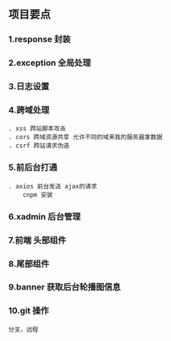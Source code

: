 ## 项目要点
### 1.response 封装
### 2.exception 全局处理
### 3.日志设置
### 4.跨域处理
    . xss 跨站脚本攻击
    . cors 跨域资源共享 允许不同的域来我的服务器拿数据
    . csrf 跨站请求伪造
### 5.前后台打通
    . axios 前台发送 ajax的请求 
        cnpm 安装
### 6.xadmin 后台管理
### 7.前端 头部组件
### 8.尾部组件
### 9.banner 获取后台轮播图信息

### 10.git 操作 
    分支，远程

